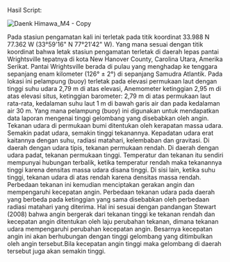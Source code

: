 Hasil Script:

![Daenk Himawa_M4 - Copy](https://user-images.githubusercontent.com/105937865/170171888-8cdf8fed-182c-4a04-ad82-5a3edfb94f1d.jpg)

Pada stasiun pengamatan kali ini terletak pada titik koordinat 33.988 N 77.362 W (33°59'16" N 77°21'42" W). Yang mana sesuai dengan titik koordinat bahwa letak stasiun pengamatan terletak di daerah lepas pantai Wrightsville tepatnya di kota New Hanover County, Carolina Utara, Amerika Serikat. Pantai Wrightsville berada di pulau yang menghadap ke tenggara sepanjang enam kilometer (126° ± 2°) di sepanjang Samudra Atlantik. Pada lokasi ini pelampung (buoy) terletak pada elevasi permukaan laut dengan tinggi suhu udara 2,79 m di atas elevasi, Anemometer ketinggian 2,95 m di atas elevasi situs, ketinggian barometer: 2,79 m di atas permukaan laut rata-rata, kedalaman suhu laut 1 m di bawah garis air dan pada kedalaman air 30 m. Yang mana pelampung (buoy) ini digunakan untuk mendapatkan data laporan mengenai tinggi gelombang yang disebabkan oleh angin. Tekanan udara di permukaan bumi ditentukan oleh kerapatan massa udara. Semakin padat udara, semakin tinggi tekanannya. Kepadatan udara erat kaitannya dengan suhu, radiasi matahari, kelembaban dan gravitasi. Di daerah dengan udara tipis, tekanan permukaan rendah. Di daerah dengan udara padat, tekanan permukaan tinggi. Temperatur dan tekanan itu sendiri mempunyai hubungan terbalik, ketika temperatur rendah maka tekanannya tinggi karena densitas massa udara disana tinggi. Di sisi lain, ketika suhu tinggi, tekanan udara di atas rendah karena densitas massa rendah. Perbedaan tekanan ini kemudian menciptakan gerakan angin dan mempengaruhi kecepatan angin. Perbedaan tekanan udara pada daerah yang berbeda pada ketinggian yang sama disebabkan oleh perbedaan radiasi matahari yang diterima. Hal ini sesuai dengan pandangan Stewart (2008) bahwa angin bergerak dari tekanan tinggi ke tekanan rendah dan kecepatan angin ditentukan oleh laju perubahan tekanan, dimana tekanan udara mempengaruhi perubahan kecepatan angin. Besarnya kecepatan angin ini akan berhubungan dengan tinggi gelombang yang ditimbulkan oleh angin tersebut.Bila kecepatan angin tinggi maka gelombang di daerah tersebut juga akan semakin tinggi.
